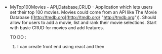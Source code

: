 - MyTop100Movies - API,Database,CRUD - Application which lets users set their top 100 movies. Movies could come from an API like The Movie Database ([http://tmdb.org](http://tmdb.org/ "http://tmdb.org")). Should allow for users to add a movie, list and rank their movie selections. Start with basic CRUD for movies and add features.

  TO DO :

  1. I can create front end using react and then
